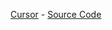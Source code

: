[Cursor](dotfiles/cursors/Nordzy-cursors-white.tar.gz) - [Source Code](https://github.com/guillaumeboehm/Nordzy-cursors)
